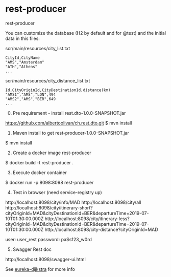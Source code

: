 # rest-producer

rest-producer

You can customize the database (H2 by default and for @test) and the initial data in this files:

scr/main/resources/city_list.txt

```
CityId,CityName
"AMS","Amsterdam"
"ATH","Athens"
...
```

scr/main/resources/city_distance_list.txt

```
Id,CityOriginId,CityDestinationId,distance(km)
"AMS1","AMS","LON",494
"AMS2","AMS","BER",649
...
```

0) Pre requirement - install rest.dto-1.0.0-SNAPSHOT.jar 

https://github.com/albertoolivan/ch.rest.dto.git
$ mvn install

1) Maven install to get rest-producer-1.0.0-SNAPSHOT.jar

$ mvn install

2) Create a docker image rest-producer

$ docker build -t rest-producer .

3) Execute docker container

$ docker run -p 8098:8098 rest-producer

4) Test in browser (need service-registry up)

http://localhost:8098/city/info/MAD
http://localhost:8098/city/all
http://localhost:8098/city/itinerary-short?cityOriginId=MAD&cityDestinationId=BER&departureTime=2019-07-10T01:30:00.000Z
http://localhost:8098/city/itinerary-less?cityOriginId=MAD&cityDestinationId=BER&departureTime=2019-07-10T01:30:00.000Z
http://localhost:8098/city-distance?cityOriginId=MAD

user: user_rest
password: paSs123_w0rd

5) Swagger Rest doc

http://localhost:8098/swagger-ui.html

See [eureka-dijkstra](https://github.com/albertoolivan/eureka-dijkstra) for more info